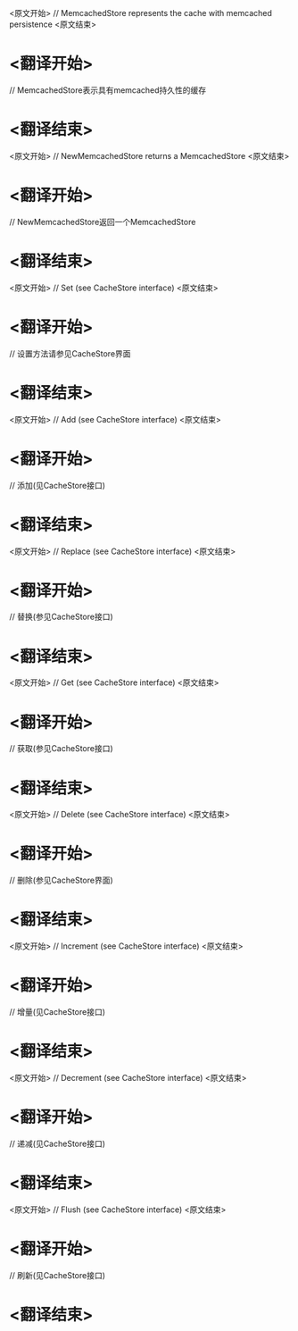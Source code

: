 
<原文开始>
// MemcachedStore represents the cache with memcached persistence
<原文结束>

# <翻译开始>
// MemcachedStore表示具有memcached持久性的缓存
# <翻译结束>


<原文开始>
// NewMemcachedStore returns a MemcachedStore
<原文结束>

# <翻译开始>
// NewMemcachedStore返回一个MemcachedStore
# <翻译结束>


<原文开始>
// Set (see CacheStore interface)
<原文结束>

# <翻译开始>
// 设置方法请参见CacheStore界面
# <翻译结束>


<原文开始>
// Add (see CacheStore interface)
<原文结束>

# <翻译开始>
// 添加(见CacheStore接口)
# <翻译结束>


<原文开始>
// Replace (see CacheStore interface)
<原文结束>

# <翻译开始>
// 替换(参见CacheStore接口)
# <翻译结束>


<原文开始>
// Get (see CacheStore interface)
<原文结束>

# <翻译开始>
// 获取(参见CacheStore接口)
# <翻译结束>


<原文开始>
// Delete (see CacheStore interface)
<原文结束>

# <翻译开始>
// 删除(参见CacheStore界面)
# <翻译结束>


<原文开始>
// Increment (see CacheStore interface)
<原文结束>

# <翻译开始>
// 增量(见CacheStore接口)
# <翻译结束>


<原文开始>
// Decrement (see CacheStore interface)
<原文结束>

# <翻译开始>
// 递减(见CacheStore接口)
# <翻译结束>


<原文开始>
// Flush (see CacheStore interface)
<原文结束>

# <翻译开始>
// 刷新(见CacheStore接口)
# <翻译结束>

